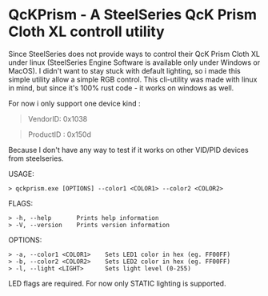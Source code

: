 # QcKPrism - A SteelSeries QcK Prism Cloth XL controll utility

Since SteelSeries does not provide ways to control their QcK Prism Cloth XL under linux (SteelSeries Engine Software is available only under Windows or MacOS).
I didn't want to stay stuck with default lighting, so i made this simple utility allow a simple RGB control. 
This cli-utility was made with linux in mind, but since it's 100% rust code - it works on windows as well. 

For now i only support one device kind :
>VendorID: 0x1038

>ProductID : 0x150d

Because I don't have any way to test if it works on other VID/PID devices from steelseries. 

USAGE:

    > qckprism.exe [OPTIONS] --color1 <COLOR1> --color2 <COLOR2>

FLAGS:

    > -h, --help       Prints help information
    > -V, --version    Prints version information

OPTIONS:

    > -a, --color1 <COLOR1>    Sets LED1 color in hex (eg. FF00FF)
    > -b, --color2 <COLOR2>    Sets LED2 color in hex (eg. FF00FF)
    > -l, --light <LIGHT>      Sets light level (0-255)
  
 LED flags are required. For now only STATIC lighting is supported.
